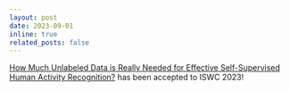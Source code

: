 ```yaml
---
layout: post
date: 2023-09-01
inline: true
related_posts: false
---
```


[How Much Unlabeled Data is Really Needed for Effective Self-Supervised Human Activity Recognition?](https://dl.acm.org/doi/pdf/10.1145/3594738.3611366) has been accepted to ISWC 2023! 